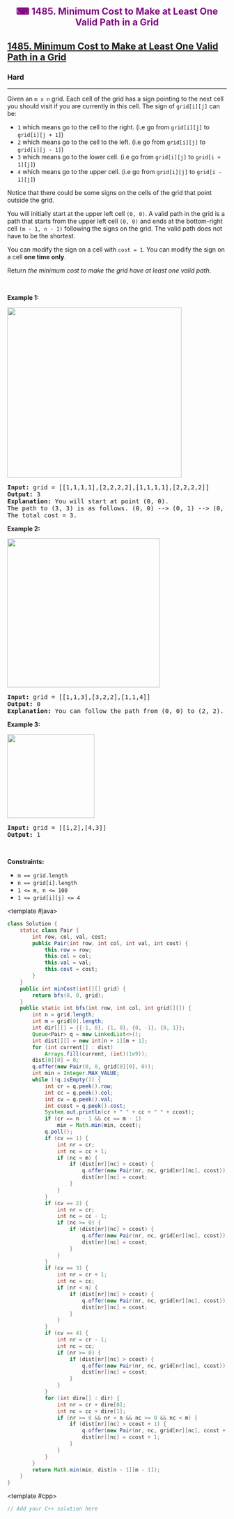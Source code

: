 <div align = "center">
<h style = "margin-bottom: 0px; margin-top: 0px; color : purple;" align = "center" class = "header">

## ⌨ 1485. Minimum Cost to Make at Least One Valid Path in a Grid

</h>
</div>

<h2><a href="https://leetcode.com/problems/minimum-cost-to-make-at-least-one-valid-path-in-a-grid" target = "_blank">1485. Minimum Cost to Make at Least One Valid Path in a Grid</a></h2><h3>Hard</h3><hr><p>Given an <code>m x n</code> grid. Each cell of the grid has a sign pointing to the next cell you should visit if you are currently in this cell. The sign of <code>grid[i][j]</code> can be:</p>

<ul>
	<li><code>1</code> which means go to the cell to the right. (i.e go from <code>grid[i][j]</code> to <code>grid[i][j + 1]</code>)</li>
	<li><code>2</code> which means go to the cell to the left. (i.e go from <code>grid[i][j]</code> to <code>grid[i][j - 1]</code>)</li>
	<li><code>3</code> which means go to the lower cell. (i.e go from <code>grid[i][j]</code> to <code>grid[i + 1][j]</code>)</li>
	<li><code>4</code> which means go to the upper cell. (i.e go from <code>grid[i][j]</code> to <code>grid[i - 1][j]</code>)</li>
</ul>

<p>Notice that there could be some signs on the cells of the grid that point outside the grid.</p>

<p>You will initially start at the upper left cell <code>(0, 0)</code>. A valid path in the grid is a path that starts from the upper left cell <code>(0, 0)</code> and ends at the bottom-right cell <code>(m - 1, n - 1)</code> following the signs on the grid. The valid path does not have to be the shortest.</p>

<p>You can modify the sign on a cell with <code>cost = 1</code>. You can modify the sign on a cell <strong>one time only</strong>.</p>

<p>Return <em>the minimum cost to make the grid have at least one valid path</em>.</p>

<p>&nbsp;</p>
<p><strong class="example">Example 1:</strong></p>
<img alt="" src="https://assets.leetcode.com/uploads/2020/02/13/grid1.png" style="width: 400px; height: 390px;" />
<pre>
<strong>Input:</strong> grid = [[1,1,1,1],[2,2,2,2],[1,1,1,1],[2,2,2,2]]
<strong>Output:</strong> 3
<strong>Explanation:</strong> You will start at point (0, 0).
The path to (3, 3) is as follows. (0, 0) --&gt; (0, 1) --&gt; (0, 2) --&gt; (0, 3) change the arrow to down with cost = 1 --&gt; (1, 3) --&gt; (1, 2) --&gt; (1, 1) --&gt; (1, 0) change the arrow to down with cost = 1 --&gt; (2, 0) --&gt; (2, 1) --&gt; (2, 2) --&gt; (2, 3) change the arrow to down with cost = 1 --&gt; (3, 3)
The total cost = 3.
</pre>

<p><strong class="example">Example 2:</strong></p>
<img alt="" src="https://assets.leetcode.com/uploads/2020/02/13/grid2.png" style="width: 350px; height: 341px;" />
<pre>
<strong>Input:</strong> grid = [[1,1,3],[3,2,2],[1,1,4]]
<strong>Output:</strong> 0
<strong>Explanation:</strong> You can follow the path from (0, 0) to (2, 2).
</pre>

<p><strong class="example">Example 3:</strong></p>
<img alt="" src="https://assets.leetcode.com/uploads/2020/02/13/grid3.png" style="width: 200px; height: 192px;" />
<pre>
<strong>Input:</strong> grid = [[1,2],[4,3]]
<strong>Output:</strong> 1
</pre>

<p>&nbsp;</p>
<p><strong>Constraints:</strong></p>

<ul>
	<li><code>m == grid.length</code></li>
	<li><code>n == grid[i].length</code></li>
	<li><code>1 &lt;= m, n &lt;= 100</code></li>
	<li><code>1 &lt;= grid[i][j] &lt;= 4</code></li>
</ul>

<CodeTabs :languages="[ { name: 'C++', slot: 'cpp' }, { name: 'Java', slot: 'java' } ]">

<template #java>

```java
class Solution {
    static class Pair {
        int row, col, val, cost;
        public Pair(int row, int col, int val, int cost) {
            this.row = row;
            this.col = col;
            this.val = val;
            this.cost = cost;
        }
    }
    public int minCost(int[][] grid) {
        return bfs(0, 0, grid);
    }
    public static int bfs(int row, int col, int grid[][]) {
        int n = grid.length;
        int m = grid[0].length;
        int dir[][] = {{-1, 0}, {1, 0}, {0, -1}, {0, 1}};
        Queue<Pair> q = new LinkedList<>();
        int dist[][] = new int[n + 1][m + 1];
        for (int current[] : dist)
            Arrays.fill(current, (int)(1e9));
        dist[0][0] = 0;
        q.offer(new Pair(0, 0, grid[0][0], 0));
        int min = Integer.MAX_VALUE;
        while (!q.isEmpty()) {
            int cr = q.peek().row;
            int cc = q.peek().col;
            int cv = q.peek().val;
            int ccost = q.peek().cost;
            System.out.println(cr + " " + cc + " " + ccost);
            if (cr == n - 1 && cc == m - 1)
                min = Math.min(min, ccost);
            q.poll();
            if (cv == 1) {
                int nr = cr;
                int nc = cc + 1;
                if (nc < m) {
                    if (dist[nr][nc] > ccost) {
                        q.offer(new Pair(nr, nc, grid[nr][nc], ccost));
                        dist[nr][nc] = ccost;
                    }
                }
            }
            if (cv == 2) {
                int nr = cr;
                int nc = cc - 1;
                if (nc >= 0) {
                    if (dist[nr][nc] > ccost) {
                        q.offer(new Pair(nr, nc, grid[nr][nc], ccost));
                        dist[nr][nc] = ccost;
                    }
                }
            }
            if (cv == 3) {
                int nr = cr + 1;
                int nc = cc;
                if (nr < n) {
                    if (dist[nr][nc] > ccost) {
                        q.offer(new Pair(nr, nc, grid[nr][nc], ccost));
                        dist[nr][nc] = ccost;
                    }
                }
            }
            if (cv == 4) {
                int nr = cr - 1;
                int nc = cc;
                if (nr >= 0) {
                    if (dist[nr][nc] > ccost) {
                        q.offer(new Pair(nr, nc, grid[nr][nc], ccost));
                        dist[nr][nc] = ccost;
                    }
                }
            }
            for (int dire[] : dir) {
                int nr = cr + dire[0];
                int nc = cc + dire[1];
                if (nr >= 0 && nr < n && nc >= 0 && nc < m) {
                    if (dist[nr][nc] > ccost + 1) {
                        q.offer(new Pair(nr, nc, grid[nr][nc], ccost + 1));
                        dist[nr][nc] = ccost + 1;
                    }
                }
            }
        }
        return Math.min(min, dist[n - 1][m - 1]);
    }
}
```

</template>

<template #cpp>

```cpp
// Add your C++ solution here
```

</template>

</CodeTabs>
